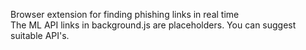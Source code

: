 Browser extension for finding phishing links in real time
<br>
The ML API links in background.js are placeholders. You can suggest suitable API's.
